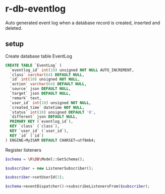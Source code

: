 # r-db-eventlog

Auto generated event log when a database record is created, inserted and deleted.

## setup
Create database table EventLog

```sql
CREATE TABLE `EventLog` (
  `eventlog_id` int(10) unsigned NOT NULL AUTO_INCREMENT,
  `class` varchar(64) DEFAULT NULL,
  `id` int(10) unsigned NOT NULL,
  `action` varchar(64) DEFAULT NULL,
  `source` json DEFAULT NULL,
  `target` json DEFAULT NULL,
  `remark` text,
  `user_id` int(10) unsigned NOT NULL,
  `created_time` datetime NOT NULL,
  `status` int(10) unsigned DEFAULT '0',
  `different` json DEFAULT NULL,
  PRIMARY KEY (`eventlog_id`),
  KEY `class` (`class`),
  KEY `user_id` (`user_id`),
  KEY `id` (`id`)
) ENGINE=MyISAM DEFAULT CHARSET=utf8mb4;
```

Register listeners

```php
$schema = \R\DB\Model::GetSchema();

$subscriber = new ListenerSubscriber();

$subscriber->setUserId(1);

$schema->eventDispatcher()->subscribeListenersFrom($subscriber);

```